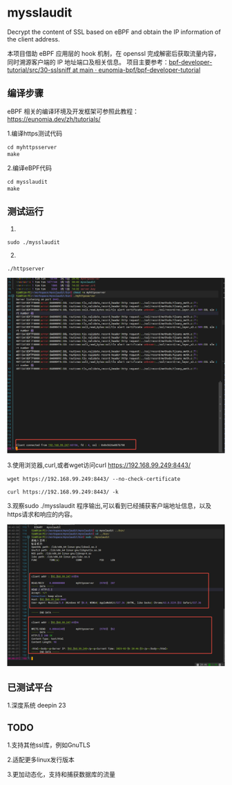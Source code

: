 # mysslaudit
Decrypt the content of SSL based on eBPF and obtain the IP information of the client address.

本项目借助 eBPF 应用层的 hook 机制，在 openssl 完成解密后获取流量内容，同时溯源客户端的 IP 地址端口及相关信息。
项目主要参考：[bpf-developer-tutorial/src/30-sslsniff at main · eunomia-bpf/bpf-developer-tutorial](https://github.com/eunomia-bpf/bpf-developer-tutorial/tree/main/src/30-sslsniff)

## 编译步骤
eBPF 相关的编译环境及开发框架可参照此教程：https://eunomia.dev/zh/tutorials/

1.编译https测试代码

```shell
cd myhttpsserver
make
```

2.编译eBPF代码  

```shell
cd mysslaudit
make
```



## 测试运行
1.

```shell
sudo ./mysslaudit 
```

2.

```shell
./httpserver  
```

![myhttpserver](./image/myhttpserver.png)

3.使用浏览器,curl,或者wget访问curl https://192.168.99.249:8443/

```shell
wget https://192.168.99.249:8443/ --no-check-certificate
```

```shell
curl https://192.168.99.249:8443/ -k
```

3.观察sudo ./mysslaudit 程序输出,可以看到已经捕获客户端地址信息，以及https请求和响应的内容。

![mysslaudit](./image/mysslaudit.png)

## 已测试平台
1.深度系统 deepin 23

## TODO
1.支持其他ssl库，例如GnuTLS  

2.适配更多linux发行版本  

3.更加动态化，支持和捕获数据库的流量  
